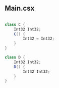 ## Main.csx

```csharp

class C {
    Int32 Int32;
    C() {
        Int32 = Int32;
    }
}

class D {
    Int32 Int32;
    D() {
        Int32 Int32;
    }
}


```